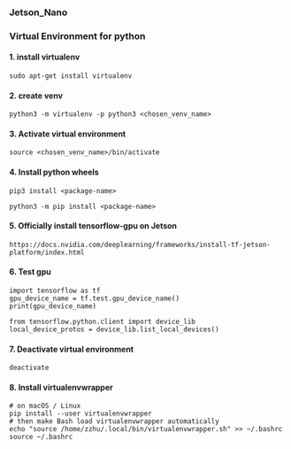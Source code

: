 ### Jetson_Nano
### Virtual Environment for python
 
      
#### 1. install virtualenv
    
    sudo apt-get install virtualenv


#### 2. create venv 

    python3 -m virtualenv -p python3 <chosen_venv_name>
    
    
#### 3. Activate virtual environment

    source <chosen_venv_name>/bin/activate
    
#### 4. Install python wheels
    
    pip3 install <package-name>

    python3 -m pip install <package-name>
    
#### 5. Officially install tensorflow-gpu on Jetson

    https://docs.nvidia.com/deeplearning/frameworks/install-tf-jetson-platform/index.html

#### 6. Test gpu

    import tensorflow as tf
    gpu_device_name = tf.test.gpu_device_name()
    print(gpu_device_name)
    
    from tensorflow.python.client import device_lib
    local_device_protos = device_lib.list_local_devices()

#### 7. Deactivate virtual environment

    deactivate


#### 8. Install virtualenvwrapper

    # on macOS / Linux
    pip install --user virtualenvwrapper
    # then make Bash load virtualenvwrapper automatically
    echo "source /home/zzhu/.local/bin/virtualenvwrapper.sh" >> ~/.bashrc
    source ~/.bashrc
